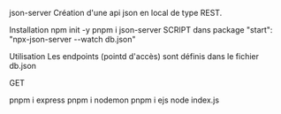 json-server
Création d'une api json en local de type REST.

Installation
npm init -y pnpm i json-server SCRIPT dans package "start": "npx-json-server --watch db.json"

Utilisation
Les endpoints (pointd d'accès) sont définis dans le fichier db.json

GET

pnpm i express
pnpm i nodemon 
pnpm i ejs
node index.js